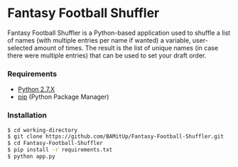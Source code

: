 # Fantasy Football Shuffler

Fantasy Football Shuffler is a Python-based application used to shuffle a list of names (with multiple entries per name if wanted) a variable, user-selected amount of times. The result is the list of unique names (in case there were multiple entries) that can be used to set your draft order.

### Requirements
- [Python 2.7.X](https://www.python.org/downloads/)
- [pip](https://github.com/pypa/pip) (Python Package Manager)

### Installation

```sh
$ cd working-directory
$ git clone https://github.com/BAMitUp/Fantasy-Football-Shuffler.git
$ cd Fantasy-Football-Shuffler
$ pip install -r requirements.txt
$ python app.py
```